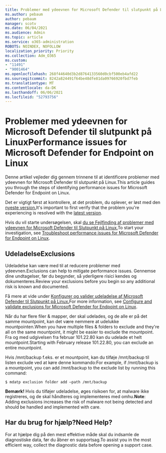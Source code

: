 ```yaml
---
title: Problemer med ydeevnen for Microsoft Defender til slutpunkt på Linux
ms.author: pebaum
author: pebaum
manager: scotv
ms.date: 06/04/2021
ms.audience: Admin
ms.topic: article
ms.service: o365-administration
ROBOTS: NOINDEX, NOFOLLOW
localization_priority: Priority
ms.collection: Adm_O365
ms.custom:
- "11491"
- "9001464"
ms.openlocfilehash: 268f44640d3b2d8764133560d0cbf500eb4afd22
ms.sourcegitcommit: 8242a824491f64be48dfe81da09766920fbd7feb
ms.translationtype: MT
ms.contentlocale: da-DK
ms.lasthandoff: 06/06/2021
ms.locfileid: "52793756"
---
```

# <a name="performance-issues-for-microsoft-defender-for-endpoint-on-linux"></a><span data-ttu-id="e4f93-102">Problemer med ydeevnen for Microsoft Defender til slutpunkt på Linux</span><span class="sxs-lookup"><span data-stu-id="e4f93-102">Performance issues for Microsoft Defender for Endpoint on Linux</span></span>

<span data-ttu-id="e4f93-103">Denne artikel vejleder dig gennem trinnene til at identificere problemer med ydeevnen for Microsoft Defender til slutpunkt på Linux.</span><span class="sxs-lookup"><span data-stu-id="e4f93-103">This article guides you through the steps of identifying performance issues for Microsoft Defender for Endpoint on Linux.</span></span>

<span data-ttu-id="e4f93-104">Det er vigtigt først at kontrollere, at det problem, du oplever, er løst med den [nyeste version.](/microsoft-365/security/defender-endpoint/linux-whatsnew)</span><span class="sxs-lookup"><span data-stu-id="e4f93-104">It's important to first verify that the problem you're experiencing is resolved with the [latest version](/microsoft-365/security/defender-endpoint/linux-whatsnew).</span></span> 

<span data-ttu-id="e4f93-105">Hvis du vil starte undersøgelsen, skal [du se Fejlfinding af problemer med ydeevnen for Microsoft Defender til Slutpunkt på Linux.](/microsoft-365/security/defender-endpoint/linux-support-perf)</span><span class="sxs-lookup"><span data-stu-id="e4f93-105">To start your investigation, see [Troubleshoot performance issues for Microsoft Defender for Endpoint on Linux](/microsoft-365/security/defender-endpoint/linux-support-perf).</span></span>

## <a name="exclusions"></a><span data-ttu-id="e4f93-106">Udeladelse</span><span class="sxs-lookup"><span data-stu-id="e4f93-106">Exclusions</span></span>

<span data-ttu-id="e4f93-107">Udeladelse kan være med til at reducere problemer med ydeevnen.</span><span class="sxs-lookup"><span data-stu-id="e4f93-107">Exclusions can help to mitigate performance issues.</span></span> <span data-ttu-id="e4f93-108">Gennemse dine undtagelser, før du begynder, så yderligere risici kendes og dokumenteres.</span><span class="sxs-lookup"><span data-stu-id="e4f93-108">Review your exclusions before you begin so any additional risk is known and documented.</span></span>

<span data-ttu-id="e4f93-109">Få mere at vide under [Konfigurer og valider udeladelse af Microsoft Defender til Slutpunkt på Linux.](/microsoft-365/security/defender-endpoint/linux-exclusions)</span><span class="sxs-lookup"><span data-stu-id="e4f93-109">For more information, see [Configure and validate exclusions for Microsoft Defender for Endpoint on Linux](/microsoft-365/security/defender-endpoint/linux-exclusions).</span></span>

<span data-ttu-id="e4f93-110">Når du har flere filer & mapper, der skal udelades, og de alle er på det samme mountpoint, kan det være nemmere at udelukke mountpointen.</span><span class="sxs-lookup"><span data-stu-id="e4f93-110">When you have multiple files & folders to exclude and they're all on the same mountpoint, it might be easier to exclude the mountpoint.</span></span> <span data-ttu-id="e4f93-111">Fra og med udgivelsen fra februar 101.22.80 kan du udelade et helt mountpoint.</span><span class="sxs-lookup"><span data-stu-id="e4f93-111">Starting with February release 101.22.80, you can exclude an entire mountpoint.</span></span>

<span data-ttu-id="e4f93-112">Hvis /mnt/backup f.eks. er et mountpoint, kan du tilføje /mnt/backup til listen exclude ved at køre denne kommando:</span><span class="sxs-lookup"><span data-stu-id="e4f93-112">For example, if /mnt/backup is a mountpoint, you can add /mnt/backup to the exclude list by running this command:</span></span>

`$ mdatp exclusion folder add –path /mnt/backup`

<span data-ttu-id="e4f93-113">**Bemærk!** Hvis du tilføjer udeladelse, øges risikoen for, at malware ikke registreres, og de skal håndteres og implementeres med omhu.</span><span class="sxs-lookup"><span data-stu-id="e4f93-113">**Note**: Adding exclusions increases the risk of malware not being detected and should be handled and implemented with care.</span></span>

## <a name="need-help"></a><span data-ttu-id="e4f93-114">Har du brug for hjælp?</span><span class="sxs-lookup"><span data-stu-id="e4f93-114">Need Help?</span></span>

<span data-ttu-id="e4f93-115">For at hjælpe dig på den mest effektive måde skal du indsamle de diagnostiske data, før du åbner en supportsag.</span><span class="sxs-lookup"><span data-stu-id="e4f93-115">To assist you in the most efficient way, collect the diagnostic data before opening a support case.</span></span>
